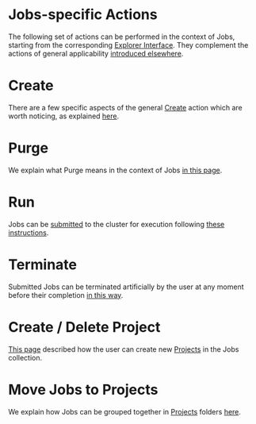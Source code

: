 # Jobs-specific Actions

The following set of actions can be performed in the context of Jobs, starting from the corresponding [Explorer Interface](../ui/explorer.md). They complement the actions of general applicability [introduced elsewhere](/entities-general/actions/overview.md).

# Create

There are a few specific aspects of the general [Create](/entities-general/actions/create.md) action which are worth noticing, as explained [here](create.md).

# Purge

We explain what Purge means in the context of Jobs [in this page](purge.md).

# Run

Jobs can be [submitted](../status.md) to the cluster for execution following [these instructions](run.md).

# Terminate

Submitted Jobs can be terminated artificially by the user at any moment before their completion [in this way](terminate.md).

# Create / Delete Project

[This page](create-delete-project.md) described how the user can create new [Projects](../projects.md) in the Jobs collection.

# Move Jobs to Projects

We explain how Jobs can be grouped together in [Projects](../projects.md) folders [here](../projects.md). 
